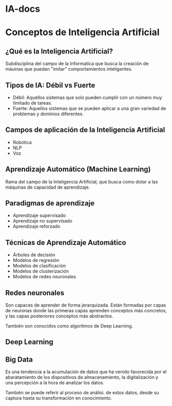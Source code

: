 # IA-docs

# Conceptos de Inteligencia Artificial

## ¿Qué es la Inteligencia Artificial?

Subdisciplina del campo de la Informatica que busca la creación de máuinas que puedan "imitar" comportamientos inteligentes.

## Tipos de IA: Débil vs Fuerte

* Débil: Aquellos sistemas que solo pueden cumplir con un número muy limitado de tareas.
* Fuerte: Aquellos sistemas que se pueden aplicar a una gran variedad de problemas y dominios diferentes.

## Campos de aplicación de la Inteligencia Artificial

* Robótica
* NLP
* Voz

## Aprendizaje Automático (Machine Learning)

Rama del campo de la Inteligencia Artificial, que busca como dotar a las máquinas de capacidad de aprendizaje.

## Paradigmas de aprendizaje

* Aprendizaje supervisado
* Aprendizaje no supervisado
* Aprendizaje reforzado

## Técnicas de Aprendizaje Automático

* Árboles de decisión
* Modelos de regresión
* Modelos de clasificación
* Modelos de clusterización
* Modelos de redes neuronales

## Redes neuronales
 
 Son capaces de aprender de forma jerarquizada. Están formadas por capas de neuronas donde las primeras capas aprenden conceptos más concretos, y las capas posteriores conceptos más abstractos.
 
 También son conocidos como algoritmos de Deep Learning.
 
 ## Deep Learning
 
 ## Big Data
 
 Es una tendencia a la acumulación de datos que ha venido favorecida por el abaratamiento de los dispositivos de almacenamiento, la digitalización y una percepción a la hora de analizar los datos.
 
 También se puede referir  al proceso de análisi. de estos datos, desde su captura hasta su transformación en conocimiento.






